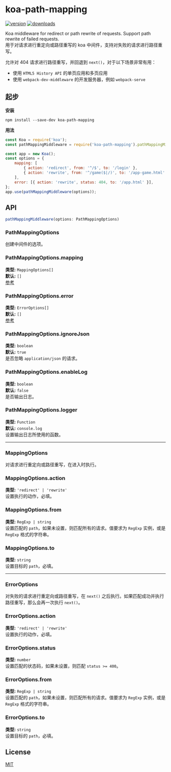 # koa-path-mapping
[![version](https://img.shields.io/npm/v/koa-path-mapping.svg)](https://www.npmjs.com/package/koa-path-mapping)
[![downloads](https://img.shields.io/npm/dt/koa-path-mapping.svg)](https://www.npmjs.com/package/koa-path-mapping)

Koa middleware for redirect or path rewrite of requests. Support path rewrite of failed requests.<br>
用于对请求进行重定向或路径重写的 koa 中间件，支持对失败的请求进行路径重写。<br>

允许对 404 请求进行路径重写，并回退到 `next()`，对于以下场景非常有用：
- 使用 `HTML5 History API` 的单页应用和多页应用
- 使用 `webpack-dev-middleware` 的开发服务器，例如 `webpack-serve`

## 起步
**安装**
```
npm install --save-dev koa-path-mapping
```

**用法**
```javascript
const Koa = require('koa');
const pathMappingMiddleware = require('koa-path-mapping').pathMappingMiddleware;

const app = new Koa();
const options = {
    mapping: [
        { action: 'redirect', from: '^/$', to: '/login' },
        { action: 'rewrite', from: '^/game($|/)', to: '/app-game.html' },
    ],
    error: [{ action: 'rewrite', status: 404, to: '/app.html' }],
};
app.use(pathMappingMiddleware(options));
```

## API
```javascript
pathMappingMiddleware(options: PathMappingOptions)
```

### PathMappingOptions
创建中间件的选项。

### PathMappingOptions.mapping
**类型:** `MappingOptions[]`<br>
**默认:** `[]`<br>
[参考](#mappingoptions)

### PathMappingOptions.error
**类型:** `ErrorOptions[]`<br>
**默认:** `[]`<br>
[参考](#erroroptions)

### PathMappingOptions.ignoreJson
**类型:** `boolean`<br>
**默认:** `true`<br>
是否忽略 `application/json` 的请求。

### PathMappingOptions.enableLog
**类型:** `boolean`<br>
**默认:** `false`<br>
是否输出日志。

### PathMappingOptions.logger
**类型:** `Function`<br>
**默认:** `console.log`<br>
设置输出日志所使用的函数。

---

### MappingOptions
对请求进行重定向或路径重写，在进入时执行。

### MappingOptions.action
**类型:** `'redirect' | 'rewrite'`<br>
设置执行的动作，必填。

### MappingOptions.from
**类型:** `RegExp | string`<br>
设置匹配的 `path`，如果未设置，则匹配所有的请求。值要求为 `RegExp` 实例，或是 `RegExp` 格式的字符串。

### MappingOptions.to
**类型:** `string`<br>
设置目标的 `path`，必填。

---

### ErrorOptions
对失败的请求进行重定向或路径重写，在 `next()` 之后执行。如果匹配成功并执行路径重写，那么会再一次执行 `next()`。

### ErrorOptions.action
**类型:** `'redirect' | 'rewrite'`<br>
设置执行的动作，必填。

### ErrorOptions.status
**类型:** `number`<br>
设置匹配的状态码，如果未设置，则匹配 `status >= 400`。

### ErrorOptions.from
**类型:** `RegExp | string`<br>
设置匹配的 `path`，如果未设置，则匹配所有的请求。值要求为 `RegExp` 实例，或是 `RegExp` 格式的字符串。

### ErrorOptions.to
**类型:** `string`<br>
设置目标的 `path`，必填。

## License
[MIT](https://github.com/ZSkycat/koa-path-mapping/blob/master/LICENSE.txt)
